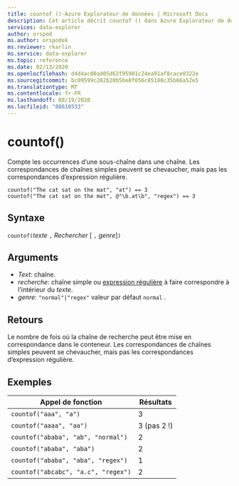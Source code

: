 ```yaml
---
title: countof ()-Azure Explorateur de données | Microsoft Docs
description: Cet article décrit countof () dans Azure Explorateur de données.
services: data-explorer
author: orspod
ms.author: orspodek
ms.reviewer: rkarlin
ms.service: data-explorer
ms.topic: reference
ms.date: 02/13/2020
ms.openlocfilehash: d4d4ac00ad05d62f95901c24ea91af8cace0322e
ms.sourcegitcommit: bc09599c282b20b5be8f056c85188c35b66a52e5
ms.translationtype: MT
ms.contentlocale: fr-FR
ms.lasthandoff: 08/19/2020
ms.locfileid: "88610533"
---
```

# <a name="countof"></a>countof()

Compte les occurrences d’une sous-chaîne dans une chaîne. Les correspondances de chaînes simples peuvent se chevaucher, mais pas les correspondances d’expression régulière.

```kusto
countof("The cat sat on the mat", "at") == 3
countof("The cat sat on the mat", @"\b.at\b", "regex") == 3
```

## <a name="syntax"></a>Syntaxe

`countof(`*texte* `,` *Rechercher* [ `,` *genre*]`)`

## <a name="arguments"></a>Arguments

* *Text*: chaîne.
* *recherche*: chaîne simple ou [expression régulière](./re2.md) à faire correspondre à l’intérieur du *texte*.
* *genre*: `"normal"|"regex"` valeur par défaut `normal` . 

## <a name="returns"></a>Retours

Le nombre de fois où la chaîne de recherche peut être mise en correspondance dans le conteneur. Les correspondances de chaînes simples peuvent se chevaucher, mais pas les correspondances d’expression régulière.

## <a name="examples"></a>Exemples

|Appel de fonction|Résultats|
|---|---
|`countof("aaa", "a")`| 3 
|`countof("aaaa", "aa")`| 3 (pas 2 !)
|`countof("ababa", "ab", "normal")`| 2
|`countof("ababa", "aba")`| 2
|`countof("ababa", "aba", "regex")`| 1
|`countof("abcabc", "a.c", "regex")`| 2
    